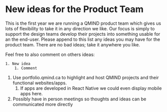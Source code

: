 # New ideas for the Product Team

This is the first year we are running a QMIND product team which gives us lots of flexibility to take it in any direction we like. Our focus is simply to support the design teams develop their projects into something usable for an the end-user. Please append to this list any ideas you may have for the product team. There are no bad ideas; take it anywhere you like.

Feel free to also comment on others ideas:

```
1. New idea
    1. Comment
```

1. Use portfolio.qmind.ca to highlight and host QMIND projects and their functional websites/apps.
   1. If apps are developed in React Native we could even display mobile apps here.
1. Possibly have in person meetings so thoughts and ideas can be communicated more directly
